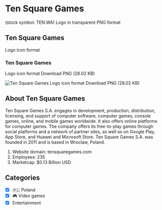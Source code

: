 # Ten Square Games
 (stock symbol: TEN.WA) Logo in transparent PNG format

## Ten Square Games
 Logo icon format

### Ten Square Games
 Logo icon format Download PNG (28.02 KB)

![Ten Square Games
 Logo icon format Download PNG (28.02 KB)](/img/orig/TEN.WA-99a01d84.png)

## About Ten Square Games


Ten Square Games S.A. engages in development, production, distribution, licensing, and support of computer software, computer games, console games, online, and mobile games worldwide. It also offers online platforms for computer games. The company offers its free-to-play games through social platforms and a network of partner sites, as well as on Google Play, App Store, and Huawei and Microsoft Store. Ten Square Games S.A. was founded in 2011 and is based in Wroclaw, Poland.

1. Website domain: tensquaregames.com
2. Employees: 235
3. Marketcap: $0.13 Billion USD


## Categories
- [x] 🇵🇱 Poland
- [x] 🎮 Video games
- [x] Entertainment
